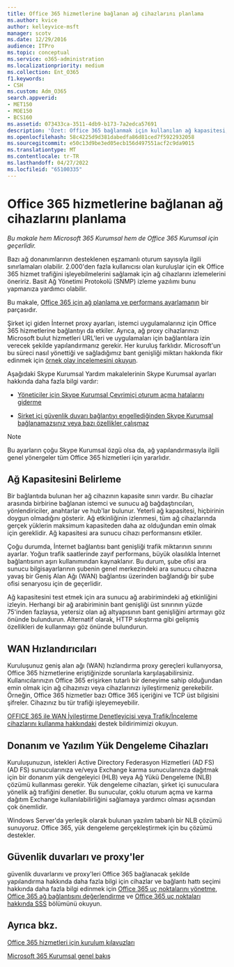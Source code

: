 ```yaml
---
title: Office 365 hizmetlerine bağlanan ağ cihazlarını planlama
ms.author: kvice
author: kelleyvice-msft
manager: scotv
ms.date: 12/29/2016
audience: ITPro
ms.topic: conceptual
ms.service: o365-administration
ms.localizationpriority: medium
ms.collection: Ent_O365
f1.keywords:
- CSH
ms.custom: Adm_O365
search.appverid:
- MET150
- MOE150
- BCS160
ms.assetid: 073433ca-3511-4db9-b173-7a2edca57691
description: 'Özet: Office 365 bağlanmak için kullanılan ağ kapasitesi, WAN hızlandırıcıları ve yük dengeleme cihazlarıyla ilgili dikkat edilmesi gereken noktaları açıklar.'
ms.openlocfilehash: 58c4225d9d381dabedfa86d81ced7f5922932058
ms.sourcegitcommit: e50c13d9be3ed05ecb156d497551acf2c9da9015
ms.translationtype: MT
ms.contentlocale: tr-TR
ms.lasthandoff: 04/27/2022
ms.locfileid: "65100335"
---
```

# <a name="plan-for-network-devices-that-connect-to-office-365-services"></a>Office 365 hizmetlerine bağlanan ağ cihazlarını planlama

*Bu makale hem Microsoft 365 Kurumsal hem de Office 365 Kurumsal için geçerlidir.*
  
Bazı ağ donanımlarının desteklenen eşzamanlı oturum sayısıyla ilgili sınırlamaları olabilir. 2.000'den fazla kullanıcısı olan kuruluşlar için ek Office 365 hizmet trafiğini işleyebilmelerini sağlamak için ağ cihazlarını izlemelerini öneririz. Basit Ağ Yönetimi Protokolü (SNMP) izleme yazılımı bunu yapmanıza yardımcı olabilir.

Bu makale, [Office 365 için ağ planlama ve performans ayarlamanın](./network-planning-and-performance.md) bir parçasıdır.

Şirket içi giden İnternet proxy ayarları, istemci uygulamalarınız için Office 365 hizmetlerine bağlantıyı da etkiler. Ayrıca, ağ proxy cihazlarınızı Microsoft bulut hizmetleri URL'leri ve uygulamaları için bağlantılara izin verecek şekilde yapılandırmanız gerekir. Her kuruluş farklıdır. Microsoft'un bu süreci nasıl yönettiği ve sağladığımız bant genişliği miktarı hakkında fikir edinmek için [örnek olay incelemesini okuyun](https://www.microsoft.com/itshowcase/Article/Content/631/Optimizing-network-performance-for-Microsoft-Office-365).
  
Aşağıdaki Skype Kurumsal Yardım makalelerinin Skype Kurumsal ayarları hakkında daha fazla bilgi vardır:
  
- [Yöneticiler için Skype Kurumsal Çevrimiçi oturum açma hatalarını giderme](/skypeforbusiness/set-up-skype-for-business-online/troubleshooting-sign-in-errors-for-admins)

- [Şirket içi güvenlik duvarı bağlantıyı engellediğinden Skype Kurumsal bağlanamazsınız veya bazı özellikler çalışmaz](https://go.microsoft.com/fwlink/p/?LinkID=243625)

> [!NOTE]
> Bu ayarların çoğu Skype Kurumsal özgü olsa da, ağ yapılandırmasıyla ilgili genel yönergeler tüm Office 365 hizmetleri için yararlıdır.
  
## <a name="determining-network-capacity"></a>Ağ Kapasitesini Belirleme

Bir bağlantıda bulunan her ağ cihazının kapasite sınırı vardır. Bu cihazlar arasında birbirine bağlanan istemci ve sunucu ağ bağdaştırıcıları, yönlendiriciler, anahtarlar ve hub'lar bulunur. Yeterli ağ kapasitesi, hiçbirinin doygun olmadığını gösterir. Ağ etkinliğinin izlenmesi, tüm ağ cihazlarında gerçek yüklerin maksimum kapasiteden daha az olduğundan emin olmak için gereklidir. Ağ kapasitesi ara sunucu cihazı performansını etkiler.
  
Çoğu durumda, İnternet bağlantısı bant genişliği trafik miktarının sınırını ayarlar. Yoğun trafik saatlerinde zayıf performans, büyük olasılıkla İnternet bağlantısının aşırı kullanımından kaynaklanır. Bu durum, şube ofisi ara sunucu bilgisayarlarının şubenin genel merkezindeki ara sunucu cihazına yavaş bir Geniş Alan Ağı (WAN) bağlantısı üzerinden bağlandığı bir şube ofisi senaryosu için de geçerlidir.
  
Ağ kapasitesini test etmek için ara sunucu ağ arabirimindeki ağ etkinliğini izleyin. Herhangi bir ağ arabiriminin bant genişliği üst sınırının yüzde 75'inden fazlaysa, yetersiz olan ağ altyapısının bant genişliğini artırmayı göz önünde bulundurun. Alternatif olarak, HTTP sıkıştırma gibi gelişmiş özellikleri de kullanmayı göz önünde bulundurun.
  
## <a name="wan-accelerators"></a>WAN Hızlandırıcıları

Kuruluşunuz geniş alan ağı (WAN) hızlandırma proxy gereçleri kullanıyorsa, Office 365 hizmetlerine eriştiğinizde sorunlarla karşılaşabilirsiniz. Kullanıcılarınızın Office 365 erişirken tutarlı bir deneyime sahip olduğundan emin olmak için ağ cihazınızı veya cihazlarınızı iyileştirmeniz gerekebilir. Örneğin, Office 365 hizmetler bazı Office 365 içeriğini ve TCP üst bilgisini şifreler. Cihazınız bu tür trafiği işleyemeyebilir.
  
[OFFICE 365 ile WAN İyileştirme Denetleyicisi veya Trafik/İnceleme cihazlarını kullanma hakkındaki](https://support.microsoft.com/kb/2690045) destek bildirimimizi okuyun.
  
## <a name="hardware-and-software-load-balancing-devices"></a>Donanım ve Yazılım Yük Dengeleme Cihazları

Kuruluşunuzun, istekleri Active Directory Federasyon Hizmetleri (AD FS) (AD FS) sunucularınıza ve/veya Exchange karma sunucularınıza dağıtmak için bir donanım yük dengeleyici (HLB) veya Ağ Yükü Dengeleme (NLB) çözümü kullanması gerekir. Yük dengeleme cihazları, şirket içi sunuculara yönelik ağ trafiğini denetler. Bu sunucular, çoklu oturum açma ve karma dağıtım Exchange kullanılabilirliğini sağlamaya yardımcı olması açısından çok önemlidir.
  
Windows Server'da yerleşik olarak bulunan yazılım tabanlı bir NLB çözümü sunuyoruz. Office 365, yük dengeleme gerçekleştirmek için bu çözümü destekler.
  
## <a name="firewalls-and-proxies"></a>Güvenlik duvarları ve proxy'ler

güvenlik duvarlarını ve proxy'leri Office 365 bağlanacak şekilde yapılandırma hakkında daha fazla bilgi için cihazlar ve bağlantı hattı seçimi hakkında daha fazla bilgi edinmek için [Office 365 uç noktalarını yönetme](https://support.office.com/article/99cab9d4-ef59-4207-9f2b-3728eb46bf9a), [Office 365 ağ bağlantısını değerlendirme](assessing-network-connectivity.md) ve [Office 365 uç noktaları hakkında SSS](https://support.office.com/article/d4088321-1c89-4b96-9c99-54c75cae2e6d) bölümünü okuyun.
  
## <a name="see-also"></a>Ayrıca bkz.

[Office 365 hizmetleri için kurulum kılavuzları](setup-guides-for-microsoft-365.md)

[Microsoft 365 Kurumsal genel bakış](microsoft-365-overview.md)